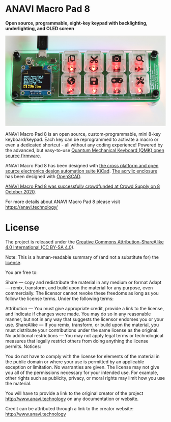 # ANAVI Macro Pad 8

**Open source, programmable, eight-key keypad with backlighting, underlighting, and OLED screen**

![ANAVI Macro Pad 8](https://github.com/AnaviTechnology/anavi-macro-pad-8/blob/master/anavi-macro-pad-8.jpg?raw=true)

ANAVI Macro Pad 8 is an open source, custom-programmable, mini 8-key keyboard/keypad. Each key can be reprogrammed to activate a macro or even a dedicated shortcut - all without any coding experience! Powered by the advanced, but easy-to-use [Quantum Mechanical Keyboard (QMK) open source firmware](https://github.com/qmk/qmk_firmware/tree/master/keyboards/anavi/macropad8).

ANAVI Macro Pad 8 has been designed with [the cross platform and open source electronics design automation suite KiCad](https://kicad-pcb.org/). [The acrylic enclosure](https://github.com/AnaviTechnology/anavi-cases/tree/master/anavi-macro-pad-8-case) has been designed with [OpenSCAD](https://www.openscad.org/).

[ANAVI Macro Pad 8 was successfully crowdfunded at Crowd Supply on 8 October 2020](https://www.crowdsupply.com/anavi-technology/anavi-macro-pad-8).

For more details about ANAVI Macro Pad 8 please visit https://anavi.technology/

# License

The project is released under the [Creative Commons Attribution-ShareAlike 4.0 International (CC BY-SA 4.0)](https://creativecommons.org/licenses/by-sa/4.0/).

Note: This is a human-readable summary of (and not a substitute for) the [license](https://creativecommons.org/licenses/by-sa/4.0/legalcode).

You are free to:

Share — copy and redistribute the material in any medium or format Adapt — remix, transform, and build upon the material for any purpose, even commercially. The licensor cannot revoke these freedoms as long as you follow the license terms. Under the following terms:

Attribution — You must give appropriate credit, provide a link to the license, and indicate if changes were made. You may do so in any reasonable manner, but not in any way that suggests the licensor endorses you or your use. ShareAlike — If you remix, transform, or build upon the material, you must distribute your contributions under the same license as the original. No additional restrictions — You may not apply legal terms or technological measures that legally restrict others from doing anything the license permits. Notices:

You do not have to comply with the license for elements of the material in the public domain or where your use is permitted by an applicable exception or limitation. No warranties are given. The license may not give you all of the permissions necessary for your intended use. For example, other rights such as publicity, privacy, or moral rights may limit how you use the material.

You will have to provide a link to the original creator of the project http://www.anavi.technology on any documentation or website.

Credit can be attributed through a link to the creator website: http://www.anavi.technology
